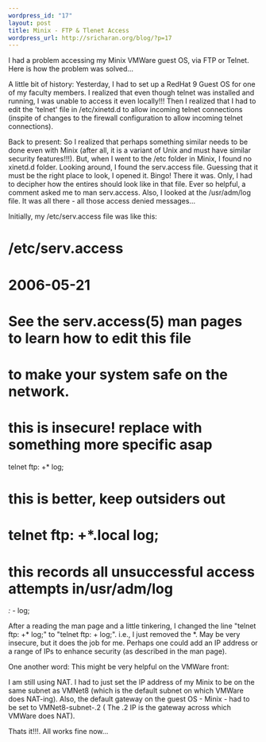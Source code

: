 ```yaml
--- 
wordpress_id: "17"
layout: post
title: Minix - FTP & Tlenet Access
wordpress_url: http://sricharan.org/blog/?p=17
---
```

I had a problem accessing my Minix VMWare guest OS, via FTP or Telnet. Here is how the problem was solved...

A little bit of history:
Yesterday, I had to set up a RedHat 9 Guest OS for one of my faculty members. I realized that even though telnet was installed and running, I was unable to access it even locally!!! Then I realized that I had to edit the 'telnet' file in /etc/xinetd.d to allow incoming telnet connections (inspite of changes to the firewall configuration to allow incoming telnet connections).

Back to present:
So I realized that perhaps something similar needs to be done even with Minix (after all, it is a variant of Unix and must have similar security features!!!). But, when I went to the /etc folder in Minix, I found no xinetd.d folder. Looking around, I found the serv.access file. Guessing that it must be the right place to look, I opened it. Bingo!
There it was. Only, I had to decipher how the entires should look like in that file. Ever so helpful, a comment asked me to man serv.access. Also, I looked at the /usr/adm/log file. It was all there - all those access denied messages...

Initially, my /etc/serv.access file was like this:

# /etc/serv.access
# 2006-05-21
# See the serv.access(5) man pages to learn how to edit this file
# to make your system safe on the network.
# this is insecure! replace with something more specific asap
telnet ftp: +* log;

# this is better, keep outsiders out

# telnet ftp: +*.local log;

# this records all unsuccessful access attempts in/usr/adm/log

*: -* log;

After a reading the man page and a little tinkering, I changed the line "telnet ftp: +* log;" to "telnet ftp: + log;". i.e., I just removed the *. May be very insecure, but it does the job for me. Perhaps one could add an IP address or a range of IPs to enhance security (as described in the man page).

One another word:
This might be very helpful on the VMWare front:

I am still using NAT. I had to just set the IP address of my Minix to be on the same subnet as VMNet8 (which is the default subnet on which VMWare does NAT-ing). Also, the default gateway on the guest OS - Minix - had to be set to VMNet8-subnet-.2 ( The .2 IP is the gateway across which VMWare does NAT).

Thats it!!!. All works fine now...
